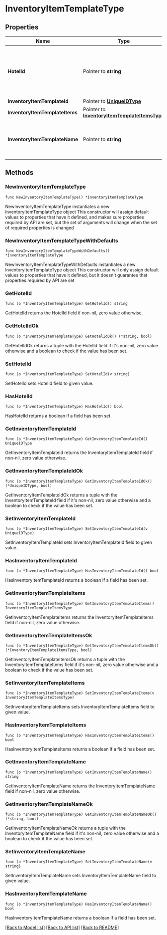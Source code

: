 # InventoryItemTemplateType

## Properties

Name | Type | Description | Notes
------------ | ------------- | ------------- | -------------
**HotelId** | Pointer to **string** | Specifies the hotel code for which the inventory item template is defined. | [optional] 
**InventoryItemTemplateId** | Pointer to [**UniqueIDType**](UniqueIDType.md) |  | [optional] 
**InventoryItemTemplateItems** | Pointer to [**InventoryItemTemplateItemsType**](InventoryItemTemplateItemsType.md) |  | [optional] 
**InventoryItemTemplateName** | Pointer to **string** | Specifies the name of the inventory item template. | [optional] 

## Methods

### NewInventoryItemTemplateType

`func NewInventoryItemTemplateType() *InventoryItemTemplateType`

NewInventoryItemTemplateType instantiates a new InventoryItemTemplateType object
This constructor will assign default values to properties that have it defined,
and makes sure properties required by API are set, but the set of arguments
will change when the set of required properties is changed

### NewInventoryItemTemplateTypeWithDefaults

`func NewInventoryItemTemplateTypeWithDefaults() *InventoryItemTemplateType`

NewInventoryItemTemplateTypeWithDefaults instantiates a new InventoryItemTemplateType object
This constructor will only assign default values to properties that have it defined,
but it doesn't guarantee that properties required by API are set

### GetHotelId

`func (o *InventoryItemTemplateType) GetHotelId() string`

GetHotelId returns the HotelId field if non-nil, zero value otherwise.

### GetHotelIdOk

`func (o *InventoryItemTemplateType) GetHotelIdOk() (*string, bool)`

GetHotelIdOk returns a tuple with the HotelId field if it's non-nil, zero value otherwise
and a boolean to check if the value has been set.

### SetHotelId

`func (o *InventoryItemTemplateType) SetHotelId(v string)`

SetHotelId sets HotelId field to given value.

### HasHotelId

`func (o *InventoryItemTemplateType) HasHotelId() bool`

HasHotelId returns a boolean if a field has been set.

### GetInventoryItemTemplateId

`func (o *InventoryItemTemplateType) GetInventoryItemTemplateId() UniqueIDType`

GetInventoryItemTemplateId returns the InventoryItemTemplateId field if non-nil, zero value otherwise.

### GetInventoryItemTemplateIdOk

`func (o *InventoryItemTemplateType) GetInventoryItemTemplateIdOk() (*UniqueIDType, bool)`

GetInventoryItemTemplateIdOk returns a tuple with the InventoryItemTemplateId field if it's non-nil, zero value otherwise
and a boolean to check if the value has been set.

### SetInventoryItemTemplateId

`func (o *InventoryItemTemplateType) SetInventoryItemTemplateId(v UniqueIDType)`

SetInventoryItemTemplateId sets InventoryItemTemplateId field to given value.

### HasInventoryItemTemplateId

`func (o *InventoryItemTemplateType) HasInventoryItemTemplateId() bool`

HasInventoryItemTemplateId returns a boolean if a field has been set.

### GetInventoryItemTemplateItems

`func (o *InventoryItemTemplateType) GetInventoryItemTemplateItems() InventoryItemTemplateItemsType`

GetInventoryItemTemplateItems returns the InventoryItemTemplateItems field if non-nil, zero value otherwise.

### GetInventoryItemTemplateItemsOk

`func (o *InventoryItemTemplateType) GetInventoryItemTemplateItemsOk() (*InventoryItemTemplateItemsType, bool)`

GetInventoryItemTemplateItemsOk returns a tuple with the InventoryItemTemplateItems field if it's non-nil, zero value otherwise
and a boolean to check if the value has been set.

### SetInventoryItemTemplateItems

`func (o *InventoryItemTemplateType) SetInventoryItemTemplateItems(v InventoryItemTemplateItemsType)`

SetInventoryItemTemplateItems sets InventoryItemTemplateItems field to given value.

### HasInventoryItemTemplateItems

`func (o *InventoryItemTemplateType) HasInventoryItemTemplateItems() bool`

HasInventoryItemTemplateItems returns a boolean if a field has been set.

### GetInventoryItemTemplateName

`func (o *InventoryItemTemplateType) GetInventoryItemTemplateName() string`

GetInventoryItemTemplateName returns the InventoryItemTemplateName field if non-nil, zero value otherwise.

### GetInventoryItemTemplateNameOk

`func (o *InventoryItemTemplateType) GetInventoryItemTemplateNameOk() (*string, bool)`

GetInventoryItemTemplateNameOk returns a tuple with the InventoryItemTemplateName field if it's non-nil, zero value otherwise
and a boolean to check if the value has been set.

### SetInventoryItemTemplateName

`func (o *InventoryItemTemplateType) SetInventoryItemTemplateName(v string)`

SetInventoryItemTemplateName sets InventoryItemTemplateName field to given value.

### HasInventoryItemTemplateName

`func (o *InventoryItemTemplateType) HasInventoryItemTemplateName() bool`

HasInventoryItemTemplateName returns a boolean if a field has been set.


[[Back to Model list]](../README.md#documentation-for-models) [[Back to API list]](../README.md#documentation-for-api-endpoints) [[Back to README]](../README.md)


